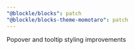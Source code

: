 ```yaml
---
"@blockle/blocks": patch
"@blockle/blocks-theme-momotaro": patch
---
```


Popover and tooltip styling improvements
